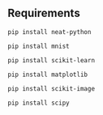## Requirements
`pip install neat-python`

`pip install mnist`

`pip install scikit-learn`

`pip install matplotlib`

`pip install scikit-image`

`pip install scipy`
